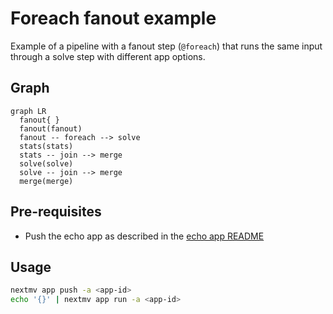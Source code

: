 # Foreach fanout example

Example of a pipeline with a fanout step (`@foreach`) that runs the same input through a solve step with different app options.

## Graph

```mermaid
graph LR
  fanout{ }
  fanout(fanout)
  fanout -- foreach --> solve
  stats(stats)
  stats -- join --> merge
  solve(solve)
  solve -- join --> merge
  merge(merge)
```

## Pre-requisites

- Push the echo app as described in the [echo app README](../apps/echo/README.md)

## Usage

```bash
nextmv app push -a <app-id>
echo '{}' | nextmv app run -a <app-id>
```
